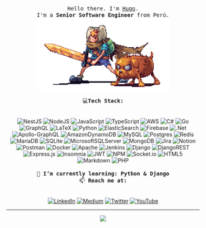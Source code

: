 <p align="center" width="100%">
  <br>
  <br>
    <samp>Hello there. I'm <a href="https://medium.com/@hugo.roca">Hugo</a>.<br> I'm a <b>Senior Software Engineer</b> from Perú.</samp>
  <br>
  <img src="https://github.com/selimdoyranli/selimdoyranli/blob/master/preview.gif" width="350" />
</p>

<div align="center" width="100%">
  💻<samp><b>Tech Stack:</b></samp><br><br>
  
  ![NestJS](https://img.shields.io/badge/nestjs-%23E0234E.svg?style=plastic&logo=nestjs&logoColor=white) 
  ![NodeJS](https://img.shields.io/badge/node.js-6DA55F?style=plastic&logo=node.js&logoColor=white) 
  ![JavaScript](https://img.shields.io/badge/javascript-%23323330.svg?style=plastic&logo=javascript&logoColor=%23F7DF1E) 
  ![TypeScript](https://img.shields.io/badge/typescript-%23007ACC.svg?style=plastic&logo=typescript&logoColor=white) 
  ![AWS](https://img.shields.io/badge/AWS-%23FF9900.svg?style=plastic&logo=amazon-aws&logoColor=white) 
  ![C#](https://img.shields.io/badge/c%23-%23239120.svg?style=plastic&logo=c-sharp&logoColor=white)
  ![Go](https://img.shields.io/badge/go-%2300ADD8.svg?style=plastic&logo=go&logoColor=white) 
  ![GraphQL](https://img.shields.io/badge/-GraphQL-E10098?style=plastic&logo=graphql&logoColor=white) 
  ![LaTeX](https://img.shields.io/badge/latex-%23008080.svg?style=plastic&logo=latex&logoColor=white) 
  ![Python](https://img.shields.io/badge/python-3670A0?style=plastic&logo=python&logoColor=ffdd54) 
  ![ElasticSearch](https://img.shields.io/badge/-ElasticSearch-005571?style=plastic&logo=elasticsearch) 
  ![Firebase](https://img.shields.io/badge/firebase-%23039BE5.svg?style=plastic&logo=firebase) 
  ![.Net](https://img.shields.io/badge/.NET-5C2D91?style=plastic&logo=.net&logoColor=white) 
  ![Apollo-GraphQL](https://img.shields.io/badge/-ApolloGraphQL-311C87?style=plastic&logo=apollo-graphql) 
  ![AmazonDynamoDB](https://img.shields.io/badge/Amazon%20DynamoDB-4053D6?style=plastic&logo=Amazon%20DynamoDB&logoColor=white) 
  ![MySQL](https://img.shields.io/badge/mysql-%2300f.svg?style=plastic&logo=mysql&logoColor=white) 
  ![Postgres](https://img.shields.io/badge/postgres-%23316192.svg?style=plastic&logo=postgresql&logoColor=white) 
  ![Redis](https://img.shields.io/badge/redis-%23DD0031.svg?style=plastic&logo=redis&logoColor=white) 
  ![MariaDB](https://img.shields.io/badge/MariaDB-003545?style=plastic&logo=mariadb&logoColor=white) 
  ![SQLite](https://img.shields.io/badge/sqlite-%2307405e.svg?style=plastic&logo=sqlite&logoColor=white) 
  ![MicrosoftSQLServer](https://img.shields.io/badge/Microsoft%20SQL%20Sever-CC2927?style=plastic&logo=microsoft%20sql%20server&logoColor=white) 
  ![MongoDB](https://img.shields.io/badge/MongoDB-%234ea94b.svg?style=plastic&logo=mongodb&logoColor=white) 
  ![Jira](https://img.shields.io/badge/jira-%230A0FFF.svg?style=plastic&logo=jira&logoColor=white) 
  ![Notion](https://img.shields.io/badge/Notion-%23000000.svg?style=plastic&logo=notion&logoColor=white) 
  ![Postman](https://img.shields.io/badge/Postman-FF6C37?style=plastic&logo=postman&logoColor=white) 
  ![Docker](https://img.shields.io/badge/docker-%230db7ed.svg?style=plastic&logo=docker&logoColor=white) 
  ![Apache](https://img.shields.io/badge/apache-%23D42029.svg?style=plastic&logo=apache&logoColor=white) 
  ![Jenkins](https://img.shields.io/badge/jenkins-%232C5263.svg?style=plastic&logo=jenkins&logoColor=white) 
  ![Django](https://img.shields.io/badge/django-%23092E20.svg?style=plastic&logo=django&logoColor=white) 
  ![DjangoREST](https://img.shields.io/badge/DJANGO-REST-ff1709?style=plastic&logo=django&logoColor=white&color=ff1709&labelColor=gray) 
  ![Express.js](https://img.shields.io/badge/express.js-%23404d59.svg?style=plastic&logo=express&logoColor=%2361DAFB) 
  ![Insomnia](https://img.shields.io/badge/Insomnia-black?style=plastic&logo=insomnia&logoColor=5849BE) 
  ![JWT](https://img.shields.io/badge/JWT-black?style=plastic&logo=JSON%20web%20tokens) 
  ![NPM](https://img.shields.io/badge/NPM-%23000000.svg?style=plastic&logo=npm&logoColor=white) 
  ![Socket.io](https://img.shields.io/badge/Socket.io-black?style=plastic&logo=socket.io&badgeColor=010101) 
  ![HTML5](https://img.shields.io/badge/html5-%23E34F26.svg?style=plastic&logo=html5&logoColor=white) 
  ![Markdown](https://img.shields.io/badge/markdown-%23000000.svg?style=plastic&logo=markdown&logoColor=white) 
  ![PHP](https://img.shields.io/badge/php-%23777BB4.svg?style=plastic&logo=php&logoColor=white)
  <br><br>
  <samp>
  🌱 <b>I’m currently learning: Python & Django</b><br>
    📫 <b>Reach me at:</b></samp><br><br>
  
  [![LinkedIn](https://img.shields.io/badge/LinkedIn-%230077B5.svg?logo=linkedin&logoColor=white)](https://www.linkedin.com/in/hugoroca) 
  [![Medium](https://img.shields.io/badge/Medium-12100E?logo=medium&logoColor=white)](https://medium.com/@hugo.roca) 
  [![Twitter](https://img.shields.io/badge/Twitter-%231DA1F2.svg?logo=Twitter&logoColor=white)](https://twitter.com/HuugooRoca) 
  [![YouTube](https://img.shields.io/badge/YouTube-%23FF0000.svg?logo=YouTube&logoColor=white)](https://www.youtube.com/channel/UCn2mk7K2l0wTdLLsNW17UOg) 
</div>

---
<div align="center" width="100%">
  
  [![](https://visitcount.itsvg.in/api?id=hugoroca&icon=0&color=1)](https://visitcount.itsvg.in)
  
  <!--  # 📊 GitHub Stats:
  ![](https://github-readme-stats.vercel.app/api?username=hugoroca&theme=dark&hide_border=false&include_all_commits=true&count_private=false)<br/>
  ![](https://github-readme-streak-stats.herokuapp.com/?user=hugoroca&theme=dark&hide_border=false)<br/>
  ![](https://github-readme-stats.vercel.app/api/top-langs/?username=hugoroca&theme=dark&hide_border=false&include_all_commits=true&count_private=false&layout=compact)

  ## 🏆 GitHub Trophies
  ![](https://github-profile-trophy.vercel.app/?username=hugoroca&theme=radical&no-frame=false&no-bg=false&margin-w=4)

  ### ✍️ Random Dev Quote
  ![](https://quotes-github-readme.vercel.app/api?type=horizontal&theme=radical)
  -->
</div>
